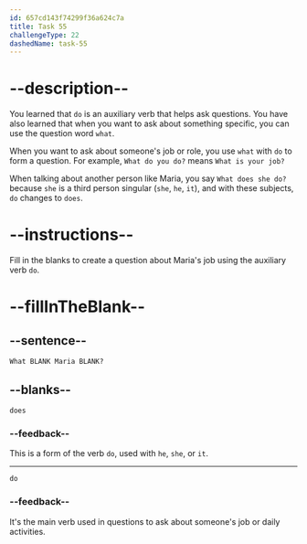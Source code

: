 ```yaml
---
id: 657cd143f74299f36a624c7a
title: Task 55
challengeType: 22
dashedName: task-55
---
```


# --description--

You learned that `do` is an auxiliary verb that helps ask questions. You have also learned that when you want to ask about something specific, you can use the question word `what`.

When you want to ask about someone's job or role, you use `what` with `do` to form a question. For example, `What do you do?` means `What is your job?`

When talking about another person like Maria, you say `What does she do?` because `she` is a third person singular (`she`, `he`, `it`), and with these subjects, `do` changes to `does`.

# --instructions--

Fill in the blanks to create a question about Maria's job using the auxiliary verb `do`.

# --fillInTheBlank--

## --sentence--

`What BLANK Maria BLANK?`

## --blanks--

`does`

### --feedback--

This is a form of the verb `do`, used with `he`, `she`, or `it`.

---

`do`

### --feedback--

It's the main verb used in questions to ask about someone's job or daily activities.
